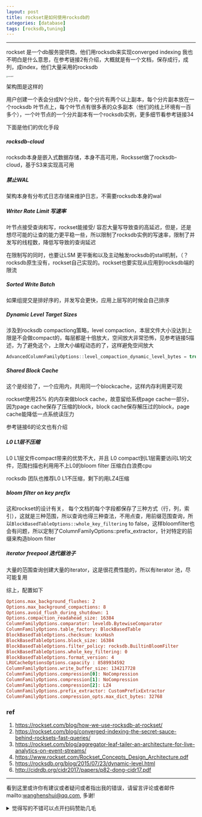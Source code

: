 ```yaml
---
layout: post
title: rockset是如何使用rocksdb的
categories: [database]
tags: [rocksdb,tuning]
---
```



---

 

rockset 是一个db服务提供商，他们用rocksdb来实现converged indexing 我也不明白是什么意思，在参考链接2有介绍，大概就是有一个文档，保存成行，成列，成index，他们大量采用的rocksdb

<img src="https://images.ctfassets.net/1d31s1aajogl/2K2s3gSMdck0X9PV609AMs/19c99442086f6e2ee4a1819b3e3a2800/rocksdb1.png" alt="rocksdb1" style="zoom: 25%;" />

架构图是这样的

用户创建一个表会分成N个分片，每个分片有两个以上副本，每个分片副本放在一个rocksdb 叶节点上，每个叶节点有很多表的众多副本（他们的线上环境有一百多个），一个叶节点的一个分片副本有一个rocksdb实例，更多细节看参考链接34



下面是他们的优化手段

##### rocksdb-cloud

rocksdb本身是嵌入式数据存储，本身不高可用，Rocksset做了rocksdb-cloud，基于S3来实现高可用

##### 禁止WAL

架构本身有分布式日志存储来维护日志，不需要rocksdb本身的wal

##### Writer Rate Limit 写速率

叶节点接受查询和写，rockset能接受/ 容忍大量写导致查的高延迟，但是，还是想尽可能的让查的能力更平稳一些，所以限制了rocksdb实例的写速率，限制了并发写的线程数，降低写导致的查询延迟

在限制写的同时，也要让LSM 更平衡和以及主动触发rocksdb的stall机制，（？rocksdb原生没有，rockset自己实现的。rockset也要实现从应用到rocksdb端的限流

##### Sorted Write Batch

如果组提交是排好序的，并发写会更快，应用上层写的时候会自己排序

##### Dynamic Level Target Sizes

涉及到rocksdb compactiong策略，level compaction，本层文件大小没达到上限是不会做compact的，每层都是十倍放大，空间放大非常恐怖，见参考链接5描述，为了避免这个，上限大小编程动态的了，这样避免空间放大

```c++
AdvancedColumnFamilyOptions::level_compaction_dynamic_level_bytes = true
```



##### Shared Block Cache

这个是经验了，一个应用内，共用同一个blockcache，这样内存利用更可观

rockset使用25% 的内存来做block cache，故意留给系统page cache一部分，因为page cache保存了压缩的block，block cache保存解压过的block，page cache能降低一点系统读压力

参考链接6的论文也有介绍



##### L0 L1层不压缩

L0 L1层文件compact带来的优势不大，并且 L0 compact到L1层需要访问L1的文件，范围扫描也利用用不上L0的bloom filter 压缩白白浪费cpu

rocksdb 团队也推荐L0 L1不压缩，剩下的用LZ4压缩



##### bloom filter on key prefix

这和rockset的设计有关， 每个文档的每个字段都保存了三种方式（行，列，索引），这就是三种范围，所以查询也得三种查法，不用点查，用前缀范围查询，所以`BlockBasedTableOptions::whole_key_filtering` to false，这样bloomfilter也会有问题，所以定制了ColumnFamilyOptions::prefix_extractor，针对特定的前缀来构造bloom filter



##### iterator freepool 迭代器池子

大量的范围查询创建大量的iterator，这是很花费性能的，所以有iterator 池，尽可能复用





综上，配置如下

```ini
Options.max_background_flushes: 2
Options.max_background_compactions: 8
Options.avoid_flush_during_shutdown: 1
Options.compaction_readahead_size: 16384
ColumnFamilyOptions.comparator: leveldb.BytewiseComparator
ColumnFamilyOptions.table_factory: BlockBasedTable
BlockBasedTableOptions.checksum: kxxHash
BlockBasedTableOptions.block_size: 16384
BlockBasedTableOptions.filter_policy: rocksdb.BuiltinBloomFilter
BlockBasedTableOptions.whole_key_filtering: 0
BlockBasedTableOptions.format_version: 4
LRUCacheOptionsOptions.capacity : 8589934592
ColumnFamilyOptions.write_buffer_size: 134217728
ColumnFamilyOptions.compression[0]: NoCompression
ColumnFamilyOptions.compression[1]: NoCompression
ColumnFamilyOptions.compression[2]: LZ4
ColumnFamilyOptions.prefix_extractor: CustomPrefixExtractor
ColumnFamilyOptions.compression_opts.max_dict_bytes: 32768
```



### ref

1. https://rockset.com/blog/how-we-use-rocksdb-at-rockset/
2. https://rockset.com/blog/converged-indexing-the-secret-sauce-behind-rocksets-fast-queries/
3. https://rockset.com/blog/aggregator-leaf-tailer-an-architecture-for-live-analytics-on-event-streams/
4. https://www.rockset.com/Rockset_Concepts_Design_Architecture.pdf
5. https://rocksdb.org/blog/2015/07/23/dynamic-level.html
6. http://cidrdb.org/cidr2017/papers/p82-dong-cidr17.pdf



---

看到这里或许你有建议或者疑问或者指出我的错误，请留言评论或者邮件mailto:wanghenshui@qq.com, 多谢! 
<details>
<summary>觉得写的不错可以点开扫码赞助几毛</summary>
<img src="https://wanghenshui.github.io/assets/wepay.png" alt="微信转账">
</details>